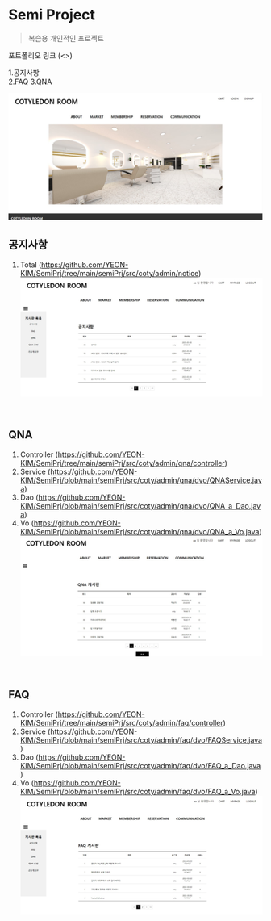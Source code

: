# Semi Project
> 복습용 개인적인 프로젝트

포트폴리오 링크 (<>)

1.공지사항<br>
2.FAQ
3.QNA

![](semiImage/1.jpg)

## 공지사항
1. Total (<https://github.com/YEON-KIM/SemiPrj/tree/main/semiPrj/src/coty/admin/notice>)
![](semiImage/2.jpg)
<br>

## QNA
1. Controller (<https://github.com/YEON-KIM/SemiPrj/tree/main/semiPrj/src/coty/admin/qna/controller>)
2. Service (<https://github.com/YEON-KIM/SemiPrj/blob/main/semiPrj/src/coty/admin/qna/dvo/QNAService.java>)
3. Dao (<https://github.com/YEON-KIM/SemiPrj/blob/main/semiPrj/src/coty/admin/qna/dvo/QNA_a_Dao.java>)
4. Vo (<https://github.com/YEON-KIM/SemiPrj/blob/main/semiPrj/src/coty/admin/qna/dvo/QNA_a_Vo.java>)
![](semiImage/4.jpg)
<br>

## FAQ
1. Controller (<https://github.com/YEON-KIM/SemiPrj/tree/main/semiPrj/src/coty/admin/faq/controller>)
2. Service (<https://github.com/YEON-KIM/SemiPrj/blob/main/semiPrj/src/coty/admin/faq/dvo/FAQService.java>)
3. Dao (<https://github.com/YEON-KIM/SemiPrj/blob/main/semiPrj/src/coty/admin/faq/dvo/FAQ_a_Dao.java>)
4. Vo (<https://github.com/YEON-KIM/SemiPrj/blob/main/semiPrj/src/coty/admin/faq/dvo/FAQ_a_Vo.java>)
![](semiImage/3.jpg)
<br>



